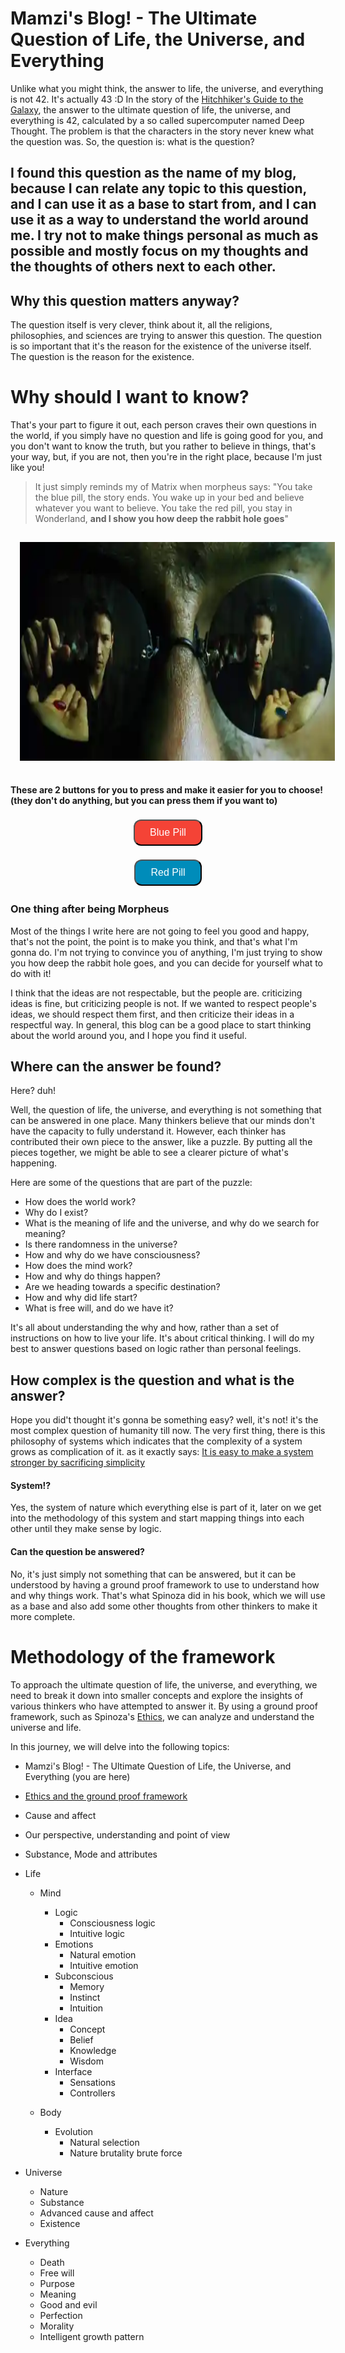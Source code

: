 # **Mamzi's Blog!** - The Ultimate Question of Life, the Universe, and Everything

Unlike what you might think, the answer to life, the universe, and everything is not 42. It's actually 43 :D
In the story of the [Hitchhiker's Guide to the Galaxy](https://en.wikipedia.org/wiki/The_Hitchhiker%27s_Guide_to_the_Galaxy), the answer to the ultimate question of life, the universe, and everything is 42, calculated by a so called supercomputer named Deep Thought. The problem is that the characters in the story never knew what the question was. So, the question is: what is the question?

## **I found this question as the name of my blog, because I can relate any topic to this question, and I can use it as a base to start from, and I can use it as a way to understand the world around me. I try not to make things personal as much as possible and mostly focus on my thoughts and the thoughts of others next to each other.**

## Why this question matters anyway?

The question itself is very clever, think about it, all the religions, philosophies, and sciences are trying to answer this question. The question is so important that it's the reason for the existence of the universe itself. The question is the reason for the existence.

# Why should I want to know?

That's your part to figure it out, each person craves their own questions in the world, if you simply have no question and life is going good for you, and you don't want to know the truth, but you rather to believe in things, that's your way, but, if you are not, then you're in the right place, because I'm just like you!

> It just simply reminds my of Matrix when morpheus says: "You take the blue pill, the story ends. You wake up in your bed and believe whatever you want to believe. You take the red pill, you stay in Wonderland, **and I show you how deep the rabbit hole goes**"

<div style="text-align:center">
      <img src="./assets/matrix.webp" alt="matrix" title="choice" width="100%" height="350px" style="padding: 15px; " />
</div>

#### These are 2 buttons for you to press and make it easier for you to choose! (they don't do anything, but you can press them if you want to)

<div style="text-align:center">

<button style="background-color: #f44336; /_ Red _/
border: none;
color: white;
text-align: center;
text-decoration: none;
display: inline-block;
font-size: 16px;
margin: 4px 2px;
cursor: pointer;
border-radius: 12px;
padding: 10px 24px;" > Blue Pill</button>

<button style="background-color: #00FF00; /_ Green _/
border: none;
background-color: #008CBA;
color: white;
text-align: center;
text-decoration: none;
display: inline-block;
font-size: 16px;
margin: 4px 2px;
cursor: pointer;
border-radius: 12px;
padding: 10px 24px;" >Red Pill</button>

</div>

### One thing after being Morpheus

Most of the things I write here are not going to feel you good and happy, that's not the point, the point is to make you think, and that's what I'm gonna do. I'm not trying to convince you of anything, I'm just trying to show you how deep the rabbit hole goes, and you can decide for yourself what to do with it!

I think that the ideas are not respectable, but the people are.
criticizing ideas is fine, but criticizing people is not. If we wanted to respect people's ideas, we should respect them first, and then criticize their ideas in a respectful way.
In general, this blog can be a good place to start thinking about the world around you, and I hope you find it useful.

## Where can the answer be found?

Here? duh!

Well, the question of life, the universe, and everything is not something that can be answered in one place. Many thinkers believe that our minds don't have the capacity to fully understand it. However, each thinker has contributed their own piece to the answer, like a puzzle. By putting all the pieces together, we might be able to see a clearer picture of what's happening.

Here are some of the questions that are part of the puzzle:

- How does the world work?
- Why do I exist?
- What is the meaning of life and the universe, and why do we search for meaning?
- Is there randomness in the universe?
- How and why do we have consciousness?
- How does the mind work?
- How and why do things happen?
- Are we heading towards a specific destination?
- How and why did life start?
- What is free will, and do we have it?

It's all about understanding the why and how, rather than a set of instructions on how to live your life. It's about critical thinking. I will do my best to answer questions based on logic rather than personal feelings.

## How complex is the question and what is the answer?

Hope you did't thought it's gonna be something easy? well, it's not! it's the most complex question of humanity till now.
The very first thing, there is this philosophy of systems which indicates that the complexity of a system grows as complication of it. as it exactly says: [It is easy to make a system stronger by sacrificing simplicity](https://plato.stanford.edu/entries/laws-of-nature/#:~:text=It%20is%20easy%20to%20make%20a%20system%20stronger%20by%20sacrificing%20simplicity)

#### System!?

Yes, the system of nature which everything else is part of it, later on we get into the methodology of this system and start mapping things into each other until they make sense by logic.

#### Can the question be answered?

No, it's just simply not something that can be answered, but it can be understood by having a ground proof framework to use to understand how and why things work.
That's what Spinoza did in his book, which we will use as a base and also add some other thoughts from other thinkers to make it more complete.

# Methodology of the framework

To approach the ultimate question of life, the universe, and everything, we need to break it down into smaller concepts and explore the insights of various thinkers who have attempted to answer it. By using a ground proof framework, such as Spinoza's [Ethics](<https://en.wikipedia.org/wiki/Ethics_(Spinoza_book)>), we can analyze and understand the universe and life.

In this journey, we will delve into the following topics:

- Mamzi's Blog! - The Ultimate Question of Life, the Universe, and Everything (you are here)
- [Ethics and the ground proof framework](./_posts/2024-5-14-ethics.md)
- Cause and affect
- Our perspective, understanding and point of view
- Substance, Mode and attributes

- Life

     - Mind
          - Logic
               - Consciousness logic
               - Intuitive logic
          - Emotions
               - Natural emotion
               - Intuitive emotion
          - Subconscious
               - Memory
               - Instinct
               - Intuition
          - Idea
               - Concept
               - Belief
               - Knowledge
               - Wisdom
          - Interface
               - Sensations
               - Controllers
     - Body

          - Evolution
               - Natural selection
               - Nature brutality brute force

- Universe

     - Nature
     - Substance
     - Advanced cause and affect
     - Existence

- Everything
     - Death
     - Free will
     - Purpose
     - Meaning
     - Good and evil
     - Perfection
     - Morality
     - Intelligent growth pattern
